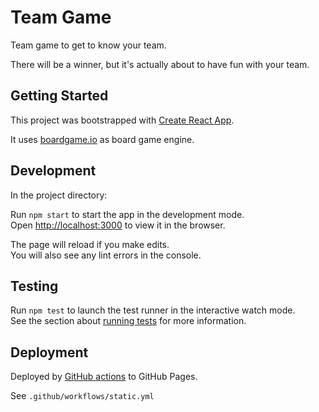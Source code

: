 # Team Game
Team game to get to know your team. 

There will be a winner, but it's actually about to have fun with your team.

## Getting Started

This project was bootstrapped with [Create React App](https://create-react-app.dev/).

It uses [boardgame.io](https://boardgame.io/) as board game engine.

## Development

In the project directory:

Run `npm start` to start the app in the development mode.\
Open [http://localhost:3000](http://localhost:3000) to view it in the browser.

The page will reload if you make edits.\
You will also see any lint errors in the console.

## Testing

Run `npm test` to launch the test runner in the interactive watch mode.\
See the section about [running tests](https://facebook.github.io/create-react-app/docs/running-tests) for more information.

## Deployment

Deployed by [GitHub actions](https://github.com/michakrapp/team-game/actions) to GitHub Pages.

See `.github/workflows/static.yml`